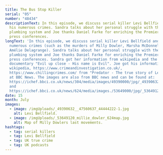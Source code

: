 ```yaml
---
title: The Bus Stop Killer
serial: "05"
number: "48434"
descriptionText: In this episode, we discuss serial killer Levi Bellfield and
  his numerous crimes. Sandra talks about her personal struggle with the british
  plumbing system and Joe thanks Daniel Farke for enriching the Premier league
  press conferences.
longText: 'In this episode, we discuss serial killer Levi Bellfield and his
  numerous crimes (such as the murders of Milly Dowler, Marsha McDonnell and
  Amélie Delagrange). Sandra talks about her personal struggle with the british
  plumbing system and Joe thanks Daniel Farke for enriching the Premier league
  press conferences. Sandra got her information from wikipedia and the
  documentary "Evil up close - His name is Evil". Joe got his information from
  wikipedia, https://www.crimeandinvestigation.co.uk/,
  https://www.chillingcrimes.com/ from "Predator - The true story of Levi Bellfield, the man who murdered Milly Dowler, Marsha McDonell and Amelie Delagrange by John McShane", and a character witness from his ex girlfriend
  at BBC News. The images are also from BBC news and can be found at:
  https://ichef.bbci.co.uk/news/304/media/images/49390000/jpg/_49390632__47560637_44444222-1.jpg,
  and
  https://ichef.bbci.co.uk/news/624/media/images./53649000/jpg/_53649120_millie_dowler_624map.jpg.'
date: 15
month: July
images:
  - image: /imgUploads/_49390632__47560637_44444222-1.jpg
    alt: Levi Bellfield.
  - image: /imgUploads/_53649120_millie_dowler_624map.jpg
    alt: Map of Milly Dowlers last movements.
hashtags:
  - tag: serial killers
  - tag: Levi Bellfield
  - tag: UK true crime
  - tag: UK podcasts
---
```

